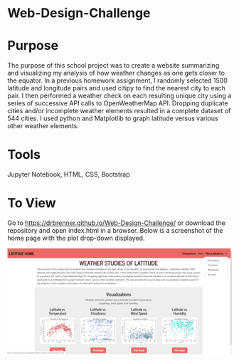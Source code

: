 # Web-Design-Challenge

# Purpose

The purpose of this school project was to create a website summarizing and visualizing my analysis of how weather changes as one gets closer to the equator. In a previous homework assignment, I randomly selected 1500 latitude and longitude pairs and used citipy to find the nearest city to each pair. I then performed a weather check on each resulting unique city using a series of successive API calls to OpenWeatherMap API. Dropping duplicate cities and/or incomplete weather elements resulted in a complete dataset of 544 cities. I used python and Matplotlib to graph latitude versus various other weather elements. 

# Tools

Jupyter Notebook, HTML, CSS, Bootstrap

# To View

Go to https://drbrenner.github.io/Web-Design-Challenge/ or download the repository and open index.html in a browser.  Below is a screenshot of the home page with the plot drop-down displayed.

![alt text](resources\weather_studies.png "Logo Title Text 1")